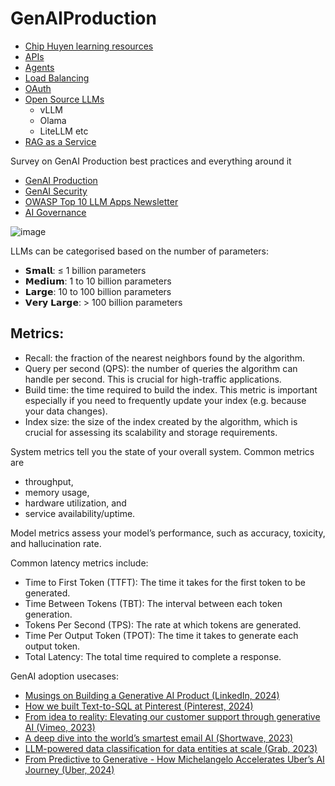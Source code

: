 # GenAIProduction
- [Chip Huyen learning resources](https://github.com/chiphuyen/aie-book/blob/main/resources.md)
- [APIs](https://github.com/harirajeev/GenAIProduction/blob/main/APIs.md)
- [Agents](https://github.com/harirajeev/GenAIProduction/blob/main/Agents.md)
- [Load Balancing](https://github.com/harirajeev/GenAIProduction/blob/main/loadbalancing.md) <br>
- [OAuth](https://github.com/harirajeev/GenAIProduction/blob/main/oauth.md)
- [Open Source LLMs](https://github.com/harirajeev/GenAIProduction/blob/main/OpenSourceLibs.md)
  - vLLM
  - Olama
  - LiteLLM etc
- [RAG as a Service](https://github.com/harirajeev/GenAIProduction/blob/main/RAGasService.md)
  
Survey on GenAI Production best practices and everything around it
- [GenAI Production](https://github.com/harirajeev/GenAIProduction/blob/main/GenAIProduction.md)
- [GenAI Security](https://github.com/harirajeev/GenAIProduction/blob/main/GenAISecurity.md)
- [OWASP Top 10 LLM Apps Newsletter](https://llmtop10.beehiiv.com/)
- [AI Governance](https://github.com/harirajeev/GenAIProduction/blob/main/AI%20Governance.md)

![image](https://github.com/user-attachments/assets/010d553d-c53d-42e0-bbc4-2e02373964fc)


LLMs can be categorised based on the number of parameters:
- 𝗦𝗺𝗮𝗹𝗹: ≤ 1 billion parameters
- 𝗠𝗲𝗱𝗶𝘂𝗺: 1 to 10 billion parameters
- 𝗟𝗮𝗿𝗴𝗲: 10 to 100 billion parameters
- 𝗩𝗲𝗿𝘆 𝗟𝗮𝗿𝗴𝗲: > 100 billion parameters

## Metrics:  
- Recall: the fraction of the nearest neighbors found by the algorithm.
- Query per second (QPS): the number of queries the algorithm can handle per second. This is crucial for high-traffic applications.
- Build time: the time required to build the index. This metric is important especially if you need to frequently update your index (e.g. because your data changes).
- Index size: the size of the index created by the algorithm, which is crucial for assessing its scalability and storage requirements.

System metrics tell you the state of your overall system. Common metrics are 
- throughput,
- memory usage,
- hardware utilization, and
- service availability/uptime.

Model metrics assess your model’s performance, such as accuracy, toxicity, and hallucination rate.

Common latency metrics include:
  - Time to First Token (TTFT): The time it takes for the first token to be generated.
  - Time Between Tokens (TBT): The interval between each token generation.
  - Tokens Per Second (TPS): The rate at which tokens are generated.
  - Time Per Output Token (TPOT): The time it takes to generate each output token.
  - Total Latency: The total time required to complete a response.
  
GenAI adoption usecases:
- [Musings on Building a Generative AI Product (LinkedIn, 2024)](https://www.linkedin.com/blog/engineering/generative-ai/musings-on-building-a-generative-ai-product?_l=en_US)
- [How we built Text-to-SQL at Pinterest (Pinterest, 2024)](https://medium.com/pinterest-engineering/how-we-built-text-to-sql-at-pinterest-30bad30dabff)
- [From idea to reality: Elevating our customer support through generative AI (Vimeo, 2023)](https://medium.com/vimeo-engineering-blog/from-idea-to-reality-elevating-our-customer-support-through-generative-ai-101a2c5ea680)
- [A deep dive into the world’s smartest email AI (Shortwave, 2023)](https://www.shortwave.com/blog/deep-dive-into-worlds-smartest-email-ai/)
- [LLM-powered data classification for data entities at scale (Grab, 2023)](https://engineering.grab.com/llm-powered-data-classification)
- [From Predictive to Generative - How Michelangelo Accelerates Uber’s AI Journey (Uber, 2024)](https://www.uber.com/blog/from-predictive-to-generative-ai/)
